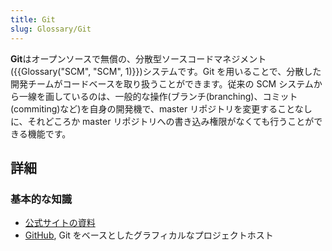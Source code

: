 ```yaml
---
title: Git
slug: Glossary/Git
---
```


**Git**はオープンソースで無償の、分散型ソースコードマネジメント ({{Glossary("SCM", "SCM", 1)}})システムです。Git を用いることで、分散した開発チームがコードベースを取り扱うことができます。従来の SCM システムから一線を画しているのは、一般的な操作(ブランチ(branching)、コミット(commiting)など)を自身の開発機で、master リポジトリを変更することなしに、それどころか master リポジトリへの書き込み権限がなくても行うことができる機能です。

## 詳細

### 基本的な知識

- [公式サイトの資料](http://git-scm.com/)
- [GitHub](https://github.com/), Git をベースとしたグラフィカルなプロジェクトホスト

